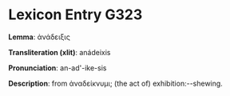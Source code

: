# Lexicon Entry G323

**Lemma**: ἀνάδειξις

**Transliteration (xlit)**: anádeixis

**Pronunciation**: an-ad'-ike-sis

**Description**:
from ἀναδείκνυμι; (the act of) exhibition:--shewing.
